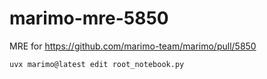 # marimo-mre-5850

MRE for https://github.com/marimo-team/marimo/pull/5850

```sh
uvx marimo@latest edit root_notebook.py
```
